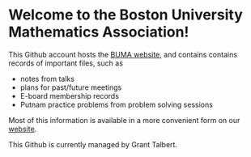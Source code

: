 # Welcome to the Boston University Mathematics Association!

This Github account hosts the [BUMA website](https://bu-ma.github.io), and contains contains records of important files, such as
- notes from talks
- plans for past/future meetings
- E-board membership records
- Putnam practice problems from problem solving sessions

Most of this information is available in a more convenient form on our [website](https://bu-ma.github.io).

This Github is currently managed by Grant Talbert.
